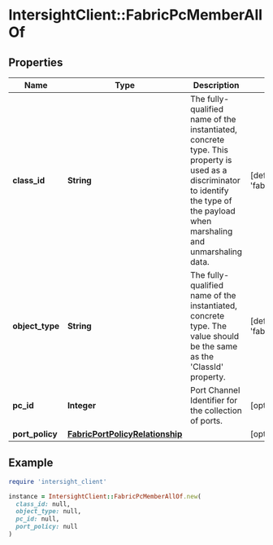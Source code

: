 # IntersightClient::FabricPcMemberAllOf

## Properties

| Name | Type | Description | Notes |
| ---- | ---- | ----------- | ----- |
| **class_id** | **String** | The fully-qualified name of the instantiated, concrete type. This property is used as a discriminator to identify the type of the payload when marshaling and unmarshaling data. | [default to &#39;fabric.PcMember&#39;] |
| **object_type** | **String** | The fully-qualified name of the instantiated, concrete type. The value should be the same as the &#39;ClassId&#39; property. | [default to &#39;fabric.PcMember&#39;] |
| **pc_id** | **Integer** | Port Channel Identifier for the collection of ports. | [optional] |
| **port_policy** | [**FabricPortPolicyRelationship**](FabricPortPolicyRelationship.md) |  | [optional] |

## Example

```ruby
require 'intersight_client'

instance = IntersightClient::FabricPcMemberAllOf.new(
  class_id: null,
  object_type: null,
  pc_id: null,
  port_policy: null
)
```

